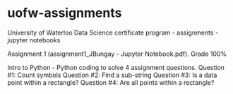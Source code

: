 # uofw-assignments
University of Waterloo Data Science certificate program - assignments - jupyter notebooks

Assignment 1 (assignment1_JBungay - Jupyter Notebook.pdf).  Grade 100%

Intro to Python - Python coding to solve 4 assignment questions. 
Question #1: Count symbols
Question #2: Find a sub-string
Question #3: Is a data point within a rectangle?
Question #4: Are all points within a rectangle?

